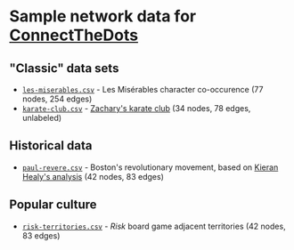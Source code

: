 # Sample network data for [ConnectTheDots](https://github.com/c4fcm/DataBasic/tree/connect-the-dots)
## "Classic" data sets
* [`les-miserables.csv`](https://github.com/s2tephen/network-datasets/blob/master/classic-data/les-miserables.csv) - Les Misérables character co-occurence (77 nodes, 254 edges)
* [`karate-club.csv`](https://github.com/s2tephen/network-datasets/blob/master/classic-data/karate-club.csv) - [Zachary's karate club](https://en.wikipedia.org/wiki/Zachary%27s_karate_club) (34 nodes, 78 edges, unlabeled)

## Historical data
* [`paul-revere.csv`](https://github.com/s2tephen/network-datasets/blob/master/historical-data/paul-revere.csv) - Boston's revolutionary movement, based on [Kieran Healy's analysis](https://kieranhealy.org/blog/archives/2013/06/09/using-metadata-to-find-paul-revere/) (42 nodes, 83 edges)

## Popular culture
* [`risk-territories.csv`](https://github.com/s2tephen/network-datasets/blob/master/pop-culture/risk-territories.csv) - *Risk* board game adjacent territories (42 nodes, 83 edges)